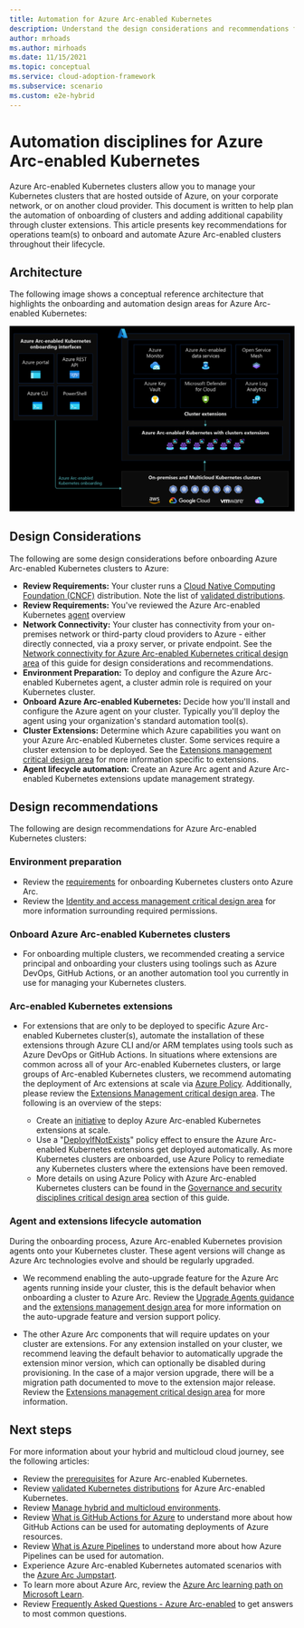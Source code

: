 ```yaml
---
title: Automation for Azure Arc-enabled Kubernetes
description: Understand the design considerations and recommendations for automation of Arc-enabled Kubernetes
author: mrhoads
ms.author: mirhoads
ms.date: 11/15/2021
ms.topic: conceptual
ms.service: cloud-adoption-framework
ms.subservice: scenario
ms.custom: e2e-hybrid
---
```


# Automation disciplines for Azure Arc-enabled Kubernetes

Azure Arc-enabled Kubernetes clusters allow you to manage your Kubernetes clusters that are hosted outside of Azure, on your corporate network, or on another cloud provider.  This document is written to help plan the automation of onboarding of clusters and adding additional capability through cluster extensions.  This article presents key recommendations for operations team(s) to onboard and automate Azure Arc-enabled clusters throughout their lifecycle.

## Architecture

The following image shows a conceptual reference architecture that highlights the onboarding and automation design areas for Azure Arc-enabled Kubernetes:

[ ![A diagram showing onboarding and extension Integration](./media/arc-enabled-kubernetes-onboarding.png)](./media/arc-enabled-kubernetes-onboarding.png#lightbox)

## Design Considerations

The following are some design considerations before onboarding Azure Arc-enabled Kubernetes clusters to Azure:

- **Review Requirements:** Your cluster runs a [Cloud Native Computing Foundation (CNCF)](/azure/azure-arc/kubernetes/overview#supported-kubernetes-distribution) distribution.  Note the list of [validated distributions](/azure/azure-arc/kubernetes/validation-program#validated-distributions).
- **Review Requirements:** You've reviewed the Azure Arc-enabled Kubernetes [agent](/azure/azure-arc/kubernetes/conceptual-agent-overview) overview
- **Network Connectivity:** Your cluster has connectivity from your on-premises network or third-party cloud providers to Azure - either directly connected, via a proxy server, or private endpoint.  See the [Network connectivity for Azure Arc-enabled Kubernetes critical design area](./eslz-arc-kubernetes-network-connectivity.md) of this guide for design considerations and recommendations.
- **Environment Preparation:** To deploy and configure the Azure Arc-enabled Kubernetes agent, a cluster admin role is required on your Kubernetes cluster.
- **Onboard Azure Arc-enabled Kubernetes:** Decide how you'll install and configure the Azure agent on your cluster.  Typically you'll deploy the agent using your organization's standard automation tool(s).
- **Cluster Extensions:** Determine which Azure capabilities you want on your Azure Arc-enabled Kubernetes cluster.  Some services require a cluster extension to be deployed.  See the [Extensions management critical design area](./eslz-arc-kubernetes-extensions-management.md) for more information specific to extensions.
- **Agent lifecycle automation:** Create an Azure Arc agent and Azure Arc-enabled Kubernetes extensions update management strategy.

## Design recommendations

The following are design recommendations for Azure Arc-enabled Kubernetes clusters:

### Environment preparation

- Review the [requirements](/azure/azure-arc/kubernetes/quickstart-connect-cluster?tabs=azure-cli#prerequisites) for onboarding Kubernetes clusters onto Azure Arc.
- Review the [Identity and access management critical design area](./eslz-arc-kubernetes-identity-access-management.md) for more information surrounding required permissions.
### Onboard Azure Arc-enabled Kubernetes clusters

- For onboarding multiple clusters, we recommended creating a service principal and onboarding your clusters using toolings such as Azure DevOps, GitHub Actions, or an another automation tool you currently in use for managing your Kubernetes clusters.
### Arc-enabled Kubernetes extensions

- For extensions that are only to be deployed to specific Azure Arc-enabled Kubernetes cluster(s), automate the installation of these extensions through Azure CLI and/or ARM templates using tools such as Azure DevOps or GitHub Actions.  In situations where extensions are common across all of your Arc-enabled Kubernetes clusters, or large groups of Arc-enabled Kubernetes clusters, we recommend automating the deployment of Arc extensions at scale via [Azure Policy](/azure/governance/policy/overview). Additionally, please review the [Extensions Management critical design area](./eslz-arc-kubernetes-extensions-management.md). The following is an overview of the steps:

  - Create an [initiative](/azure/security-center/security-policy-concept#what-is-a-security-initiative) to deploy Azure Arc-enabled Kubernetes extensions at scale.
  - Use a "[DeployIfNotExists](/azure/governance/policy/concepts/effects#deployifnotexists)" policy effect to ensure the Azure Arc-enabled Kubernetes extensions get deployed automatically. As more Kubernetes clusters are onboarded, use Azure Policy to remediate any Kubernetes clusters where the extensions have been removed.
  - More details on using Azure Policy with Azure Arc-enabled Kubernetes clusters can be found in the [Governance and security disciplines critical design area](./eslz-arc-kubernetes-governance-disciplines.md) section of this guide.
### Agent and extensions lifecycle automation

During the onboarding process, Azure Arc-enabled Kubernetes provision agents onto your Kubernetes cluster. These agent versions will change as Azure Arc technologies evolve and should be regularly upgraded.

- We recommend enabling the auto-upgrade feature for the Azure Arc agents running inside your cluster, this is the default behavior when onboarding a cluster to Azure Arc. Review the [Upgrade Agents guidance](/azure/azure-arc/kubernetes/agent-upgrade) and the [extensions management design area](./eslz-arc-kubernetes-extensions-management.md) for more information on the auto-upgrade feature and version support policy.

- The other Azure Arc components that will require updates on your cluster are extensions. For any extension installed on your cluster, we recommend leaving the default behavior to automatically upgrade the extension minor version, which can optionally be disabled during provisioning. In the case of a major version upgrade, there will be a migration path documented to move to the extension major release. Review the [Extensions management critical design area](./eslz-arc-kubernetes-extensions-management.md) for more information.
## Next steps

For more information about your hybrid and multicloud cloud journey, see the following articles:

- Review the [prerequisites](/azure/azure-arc/kubernetes/quickstart-connect-cluster?tabs=azure-cli#prerequisites) for Azure Arc-enabled Kubernetes.
- Review [validated Kubernetes distributions](/azure/azure-arc/kubernetes/validation-program#validated-distributions) for Azure Arc-enabled Kubernetes.
- Review [Manage hybrid and multicloud environments](/azure/cloud-adoption-framework/scenarios/hybrid/manage).
- Review [What is GitHub Actions for Azure](/azure/developer/github/github-actions) to understand more about how GitHub Actions can be used for automating deployments of Azure resources.
- Review [What is Azure Pipelines](/azure/devops/pipelines/get-started/what-is-azure-pipelines) to understand more about how Azure Pipelines can be used for automation.
- Experience Azure Arc-enabled Kubernetes automated scenarios with the [Azure Arc Jumpstart](https://azurearcjumpstart.io/azure_arc_jumpstart/azure_arc_k8s/).
- To learn more about Azure Arc, review the [Azure Arc learning path on Microsoft Learn](/learn/paths/manage-hybrid-infrastructure-with-azure-arc/).
- Review [Frequently Asked Questions - Azure Arc-enabled](/azure/azure-arc/kubernetes/faq) to get answers to most common questions.
